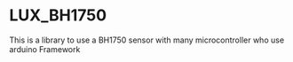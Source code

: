 # LUX_BH1750
This is a library to use a BH1750 sensor with many microcontroller who use arduino Framework
